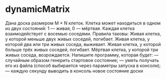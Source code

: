 # dynamicMatrix
Дана доска размером M × N клеток. Клетка может находиться в одном из двух состояний: 1 — живая, 0 — мёртвая. Каждая клетка взаимодействует с восемью соседями. Правила таковы:  Живая клетка, у которой меньше двух живых соседей, погибает.  Живая клетка, у которой два или три живых соседа, выживает.  Живая клетка, у которой больше трёх живых соседей, погибает.  Мёртвая клетка, у которой три живых соседа, возрождается.  Напишите программу, которая будет: — случайным образом генерить стартовое состояние; — уметь получать его из файла (способ выбирается через параметры запуска в консоли); — каждую секунду выводить в консоль новое состояние доски
